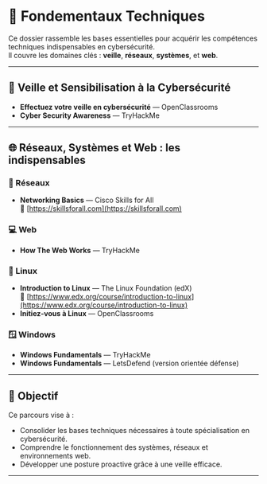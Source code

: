 # 🧠 Fondementaux Techniques

Ce dossier rassemble les bases essentielles pour acquérir les compétences techniques indispensables en cybersécurité.  
Il couvre les domaines clés : **veille**, **réseaux**, **systèmes**, et **web**.

---

## 📡 Veille et Sensibilisation à la Cybersécurité

- **Effectuez votre veille en cybersécurité** — OpenClassrooms  
- **Cyber Security Awareness** — TryHackMe  

---

## 🌐 Réseaux, Systèmes et Web : les indispensables

### 🔌 Réseaux
- **Networking Basics** — Cisco Skills for All  
  🔗 [https://skillsforall.com](https://skillsforall.com)

### 💻 Web
- **How The Web Works** — TryHackMe  

### 🐧 Linux
- **Introduction to Linux** — The Linux Foundation (edX)  
  🔗 [https://www.edx.org/course/introduction-to-linux](https://www.edx.org/course/introduction-to-linux)
- **Initiez-vous à Linux** — OpenClassrooms  

### 🪟 Windows
- **Windows Fundamentals** — TryHackMe  
- **Windows Fundamentals** — LetsDefend (version orientée défense)  

---

## 🎯 Objectif

Ce parcours vise à :
- Consolider les bases techniques nécessaires à toute spécialisation en cybersécurité.  
- Comprendre le fonctionnement des systèmes, réseaux et environnements web.  
- Développer une posture proactive grâce à une veille efficace.

---

